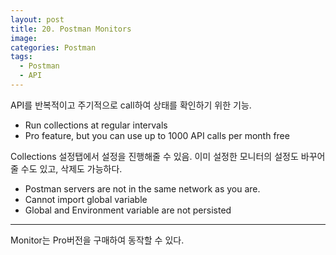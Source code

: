 ```yaml
---
layout: post
title: 20. Postman Monitors
image:
categories: Postman
tags:
  - Postman
  - API
---
```


API를 반복적이고 주기적으로 call하여 상태를 확인하기 위한 기능.

- Run collections at regular intervals
- Pro feature, but you can use up to 1000 API calls per month free

Collections 설정탭에서 설정을 진행해줄 수 있음.
이미 설정한 모니터의 설정도 바꾸어줄 수도 있고, 삭제도 가능하다.

- Postman servers are not in the same network as you are.
- Cannot import global variable
- Global and Environment variable are not persisted

---

Monitor는 Pro버전을 구매하여 동작할 수 있다.



